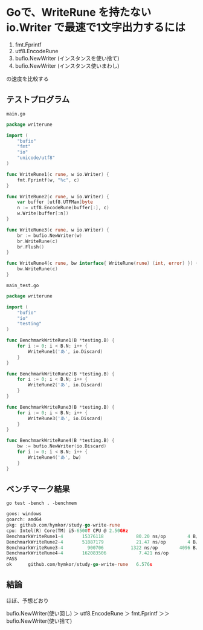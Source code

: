 Goで、WriteRune を持たない io.Writer で最速で1文字出力するには
==============================================================

1. fmt.Fprintf
2. utf8.EncodeRune
3. bufio.NewWriter (インスタンスを使い捨て)
4. bufio.NewWriter (インスタンス使いまわし)

の速度を比較する

テストプログラム
----------------

`main.go`

```main.go
package writerune

import (
    "bufio"
    "fmt"
    "io"
    "unicode/utf8"
)

func WriteRune1(c rune, w io.Writer) {
    fmt.Fprintf(w, "%c", c)
}

func WriteRune2(c rune, w io.Writer) {
    var buffer [utf8.UTFMax]byte
    n := utf8.EncodeRune(buffer[:], c)
    w.Write(buffer[:n])
}

func WriteRune3(c rune, w io.Writer) {
    br := bufio.NewWriter(w)
    br.WriteRune(c)
    br.Flush()
}

func WriteRune4(c rune, bw interface{ WriteRune(rune) (int, error) }) {
    bw.WriteRune(c)
}
```

`main_test.go`

```main_test.go
package writerune

import (
    "bufio"
    "io"
    "testing"
)

func BenchmarkWriteRune1(B *testing.B) {
    for i := 0; i < B.N; i++ {
        WriteRune1('あ', io.Discard)
    }
}

func BenchmarkWriteRune2(B *testing.B) {
    for i := 0; i < B.N; i++ {
        WriteRune2('あ', io.Discard)
    }
}

func BenchmarkWriteRune3(B *testing.B) {
    for i := 0; i < B.N; i++ {
        WriteRune3('あ', io.Discard)
    }
}

func BenchmarkWriteRune4(B *testing.B) {
    bw := bufio.NewWriter(io.Discard)
    for i := 0; i < B.N; i++ {
        WriteRune4('あ', bw)
    }
}
```

ベンチマーク結果
----------------

`go test -bench . -benchmem`

```go test -bench . -benchmem|
goos: windows
goarch: amd64
pkg: github.com/hymkor/study-go-write-rune
cpu: Intel(R) Core(TM) i5-6500T CPU @ 2.50GHz
BenchmarkWriteRune1-4   	15376118	        80.20 ns/op	       4 B/op	       1 allocs/op
BenchmarkWriteRune2-4   	51887179	        21.47 ns/op	       4 B/op	       1 allocs/op
BenchmarkWriteRune3-4   	  900706	      1322 ns/op	    4096 B/op	       1 allocs/op
BenchmarkWriteRune4-4   	162083506	         7.421 ns/op	       0 B/op	       0 allocs/op
PASS
ok  	github.com/hymkor/study-go-write-rune	6.576s
```

結論
----

ほぼ、予想どおり

bufio.NewWriter(使い回し) ＞ utf8.EncodeRune ＞ fmt.Fprintf ＞＞ bufio.NewWriter(使い捨て)
